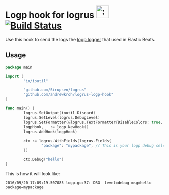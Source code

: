 # Logp hook for logrus <img src="http://i.imgur.com/hTeVwmJ.png" width="40" height="40" alt=":walrus:" class="emoji" title=":walrus:" /> [![Build Status](https://travis-ci.org/andrewkroh/logrus-logp-hook.svg?branch=master)](https://travis-ci.org/andrewkroh/logrus-logp-hook)

Use this hook to send the logs the [logp logger](https://github.com/elastic/beats/tree/master/libbeat/logp) that used in Elastic Beats.

## Usage

```go
package main

import (
        "io/ioutil"

        "github.com/Sirupsen/logrus"
        "github.com/andrewkroh/logrus-logp-hook"
)

func main() {
        logrus.SetOutput(ioutil.Discard)
        logrus.SetLevel(logrus.DebugLevel)
        logrus.SetFormatter(&logrus.TextFormatter{DisableColors: true, DisableTimestamp: true})
        logpHook, _ := logp.NewHook()
        logrus.AddHook(logpHook)

        ctx := logrus.WithFields(logrus.Fields{
                "package": "mypackage", // This is your logp debug selector.
        })

        ctx.Debug("hello")
}
```

This is how it will look like:

```
2016/09/20 17:09:19.507085 logp.go:37: DBG  level=debug msg=hello package=mypackage
```
